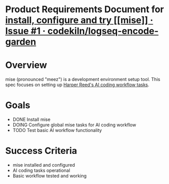 # Product Requirements Document for [install, configure and try [[mise]] · Issue #1 · codekiln/logseq-encode-garden](https://github.com/codekiln/logseq-encode-garden/issues/1) 

# Overview
mise (pronounced "meez") is a development environment setup tool. This spec focuses on setting up [Harper Reed's AI coding workflow tasks](https://harper.blog/2025/02/16/my-llm-codegen-workflow-atm/).

# Goals
- DONE Install mise
- DOING Configure global mise tasks for AI coding workflow
- TODO Test basic AI workflow functionality

# Success Criteria
- mise installed and configured
- AI coding tasks operational
- Basic workflow tested and working

